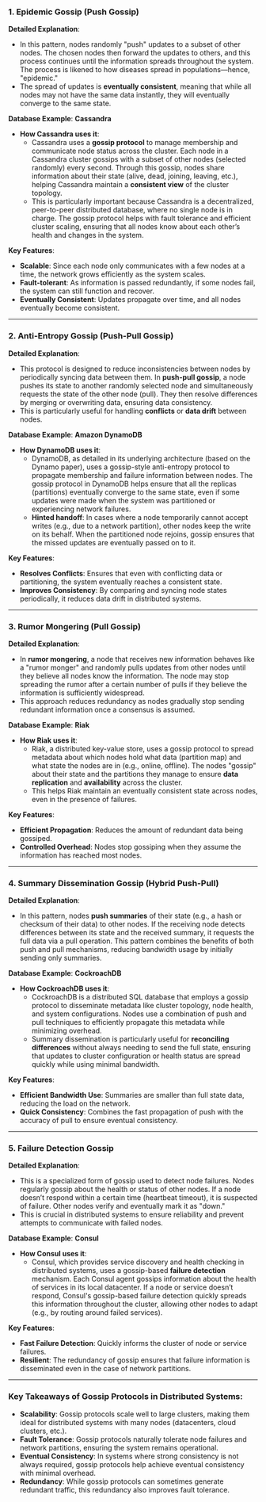 ### 1. **Epidemic Gossip (Push Gossip)**

**Detailed Explanation**:
- In this pattern, nodes randomly "push" updates to a subset of other nodes. The chosen nodes then forward the updates to others, and this process continues until the information spreads throughout the system. The process is likened to how diseases spread in populations—hence, "epidemic."
- The spread of updates is **eventually consistent**, meaning that while all nodes may not have the same data instantly, they will eventually converge to the same state.

**Database Example**: **Cassandra**
- **How Cassandra uses it**:
    - Cassandra uses a **gossip protocol** to manage membership and communicate node status across the cluster. Each node in a Cassandra cluster gossips with a subset of other nodes (selected randomly) every second. Through this gossip, nodes share information about their state (alive, dead, joining, leaving, etc.), helping Cassandra maintain a **consistent view** of the cluster topology.
    - This is particularly important because Cassandra is a decentralized, peer-to-peer distributed database, where no single node is in charge. The gossip protocol helps with fault tolerance and efficient cluster scaling, ensuring that all nodes know about each other’s health and changes in the system.

**Key Features**:
- **Scalable**: Since each node only communicates with a few nodes at a time, the network grows efficiently as the system scales.
- **Fault-tolerant**: As information is passed redundantly, if some nodes fail, the system can still function and recover.
- **Eventually Consistent**: Updates propagate over time, and all nodes eventually become consistent.

---

### 2. **Anti-Entropy Gossip (Push-Pull Gossip)**

**Detailed Explanation**:
- This protocol is designed to reduce inconsistencies between nodes by periodically syncing data between them. In **push-pull gossip**, a node pushes its state to another randomly selected node and simultaneously requests the state of the other node (pull). They then resolve differences by merging or overwriting data, ensuring data consistency.
- This is particularly useful for handling **conflicts** or **data drift** between nodes.

**Database Example**: **Amazon DynamoDB**
- **How DynamoDB uses it**:
    - DynamoDB, as detailed in its underlying architecture (based on the Dynamo paper), uses a gossip-style anti-entropy protocol to propagate membership and failure information between nodes. The gossip protocol in DynamoDB helps ensure that all the replicas (partitions) eventually converge to the same state, even if some updates were made when the system was partitioned or experiencing network failures.
    - **Hinted handoff**: In cases where a node temporarily cannot accept writes (e.g., due to a network partition), other nodes keep the write on its behalf. When the partitioned node rejoins, gossip ensures that the missed updates are eventually passed on to it.

**Key Features**:
- **Resolves Conflicts**: Ensures that even with conflicting data or partitioning, the system eventually reaches a consistent state.
- **Improves Consistency**: By comparing and syncing node states periodically, it reduces data drift in distributed systems.

---

### 3. **Rumor Mongering (Pull Gossip)**

**Detailed Explanation**:
- In **rumor mongering**, a node that receives new information behaves like a "rumor monger" and randomly pulls updates from other nodes until they believe all nodes know the information. The node may stop spreading the rumor after a certain number of pulls if they believe the information is sufficiently widespread.
- This approach reduces redundancy as nodes gradually stop sending redundant information once a consensus is assumed.

**Database Example**: **Riak**
- **How Riak uses it**:
    - Riak, a distributed key-value store, uses a gossip protocol to spread metadata about which nodes hold what data (partition map) and what state the nodes are in (e.g., online, offline). The nodes "gossip" about their state and the partitions they manage to ensure **data replication** and **availability** across the cluster.
    - This helps Riak maintain an eventually consistent state across nodes, even in the presence of failures.

**Key Features**:
- **Efficient Propagation**: Reduces the amount of redundant data being gossiped.
- **Controlled Overhead**: Nodes stop gossiping when they assume the information has reached most nodes.

---

### 4. **Summary Dissemination Gossip (Hybrid Push-Pull)**

**Detailed Explanation**:
- In this pattern, nodes **push summaries** of their state (e.g., a hash or checksum of their data) to other nodes. If the receiving node detects differences between its state and the received summary, it requests the full data via a pull operation. This pattern combines the benefits of both push and pull mechanisms, reducing bandwidth usage by initially sending only summaries.

**Database Example**: **CockroachDB**
- **How CockroachDB uses it**:
    - CockroachDB is a distributed SQL database that employs a gossip protocol to disseminate metadata like cluster topology, node health, and system configurations. Nodes use a combination of push and pull techniques to efficiently propagate this metadata while minimizing overhead.
    - Summary dissemination is particularly useful for **reconciling differences** without always needing to send the full state, ensuring that updates to cluster configuration or health status are spread quickly while using minimal bandwidth.

**Key Features**:
- **Efficient Bandwidth Use**: Summaries are smaller than full state data, reducing the load on the network.
- **Quick Consistency**: Combines the fast propagation of push with the accuracy of pull to ensure eventual consistency.

---

### 5. **Failure Detection Gossip**

**Detailed Explanation**:
- This is a specialized form of gossip used to detect node failures. Nodes regularly gossip about the health or status of other nodes. If a node doesn’t respond within a certain time (heartbeat timeout), it is suspected of failure. Other nodes verify and eventually mark it as "down."
- This is crucial in distributed systems to ensure reliability and prevent attempts to communicate with failed nodes.

**Database Example**: **Consul**
- **How Consul uses it**:
    - Consul, which provides service discovery and health checking in distributed systems, uses a gossip-based **failure detection** mechanism. Each Consul agent gossips information about the health of services in its local datacenter. If a node or service doesn’t respond, Consul's gossip-based failure detection quickly spreads this information throughout the cluster, allowing other nodes to adapt (e.g., by routing around failed services).

**Key Features**:
- **Fast Failure Detection**: Quickly informs the cluster of node or service failures.
- **Resilient**: The redundancy of gossip ensures that failure information is disseminated even in the case of network partitions.

---

### Key Takeaways of Gossip Protocols in Distributed Systems:
- **Scalability**: Gossip protocols scale well to large clusters, making them ideal for distributed systems with many nodes (datacenters, cloud clusters, etc.).
- **Fault Tolerance**: Gossip protocols naturally tolerate node failures and network partitions, ensuring the system remains operational.
- **Eventual Consistency**: In systems where strong consistency is not always required, gossip protocols help achieve eventual consistency with minimal overhead.
- **Redundancy**: While gossip protocols can sometimes generate redundant traffic, this redundancy also improves fault tolerance.

